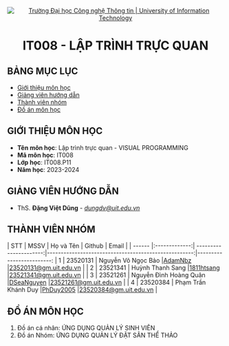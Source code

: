 <p align="center">
  <a href="https://www.uit.edu.vn/" title="Trường Đại học Công nghệ Thông tin" style="border: 5;">
    <img src="https://i.imgur.com/WmMnSRt.png" alt="Trường Đại học Công nghệ Thông tin | University of Information Technology">
  </a>
</p>

<!-- Title -->
<h1 align="center"><b>IT008 - LẬP TRÌNH TRỰC QUAN</b></h1>



## BẢNG MỤC LỤC
* [ Giới thiệu môn học](#gioithieumonhoc)
* [ Giảng viên hướng dẫn](#giangvien)
* [ Thành viên nhóm](#thanhvien)
* [ Đồ án môn học](#doan)


## GIỚI THIỆU MÔN HỌC
<a name="gioithieumonhoc"></a>
* **Tên môn học**: Lập trình trực quan - VISUAL PROGRAMMING
* **Mã môn học**: IT008
* **Lớp học**: IT008.P11
* **Năm học**: 2023-2024


## GIẢNG VIÊN HƯỚNG DẪN
<a name="giangvien"></a>
* ThS. **Đặng Việt Dũng** - *dungdv@uit.edu.vn*


## THÀNH VIÊN NHÓM
<a name="thanhvien"></a>
| STT    | MSSV          | Họ và Tên              | Github                                               | Email                   |
| ------ |:-------------:| ----------------------:|-----------------------------------------------------:|-------------------------:
| 1      | 23520131      | Nguyễn Võ Ngọc Bảo     |[AdamNbz](https://github.com/AdamNbz)                 |23520131@gm.uit.edu.vn   |
| 2      | 23521341      | Huỳnh Thanh Sang       |[1811htsang](https://github.com/1811htsang)           |23521341@gm.uit.edu.vn   |
| 3      | 23521261      | Nguyễn Đình Hoàng Quân |[DSeaNguyen](https://github.com/DSeaNguyen)           |23521261@gm.uit.edu.vn   |
| 4      | 23520384      | Phạm Trần Khánh Duy    |[PhDuy2005](https://github.com/PhDuy2005)             |23520384@gm.uit.edu.vn   |


## ĐỒ ÁN MÔN HỌC
<a name="doan"></a>
1. Đồ án cá nhân: ỨNG DỤNG QUẢN LÝ SINH VIÊN
2. Đồ án Nhóm: ỨNG DỤNG QUẢN LÝ ĐẶT SÂN THỂ THẢO
